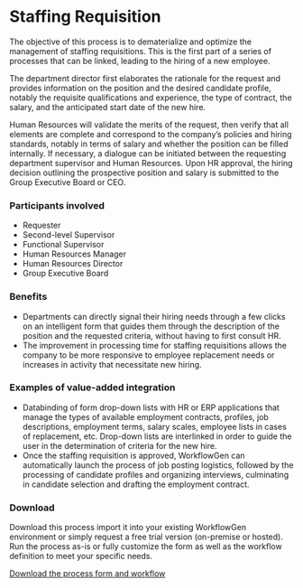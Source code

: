 # Staffing Requisition

The objective of this process is to dematerialize and optimize the management of staffing requisitions. This is the first part of a series of processes that can be linked, leading to the hiring of a new employee.

The department director first elaborates the rationale for the request and provides information on the position and the desired candidate profile, notably the requisite qualifications and experience, the type of contract, the salary, and the anticipated start date of the new hire.

Human Resources will validate the merits of the request, then verify that all elements are complete and correspond to the company’s policies and hiring standards, notably in terms of salary and whether the position can be filled internally. If necessary, a dialogue can be initiated between the requesting department supervisor and Human Resources. Upon HR approval, the hiring decision outlining the prospective position and salary is submitted to the Group Executive Board or CEO.

### Participants involved

* Requester
* Second-level Supervisor
* Functional Supervisor
* Human Resources Manager
* Human Resources Director
* Group Executive Board

### Benefits

* Departments can directly signal their hiring needs through a few clicks on an intelligent form that guides them through the description of the position and the requested criteria, without having to first consult HR.
* The improvement in processing time for staffing requisitions allows the company to be more responsive to employee replacement needs or increases in activity that necessitate new hiring.

### Examples of value-added integration

* Databinding of form drop-down lists with HR or ERP applications that manage the types of available employment contracts, profiles, job descriptions, employment terms, salary scales, employee lists in cases of replacement, etc. Drop-down lists are interlinked in order to guide the user in the determination of criteria for the new hire.
* Once the staffing requisition is approved, WorkflowGen can automatically launch the process of job posting logistics, followed by the processing of candidate profiles and organizing interviews, culminating in candidate selection and drafting the employment contract.

### Download

Download this process import it into your existing WorkflowGen environment or simply request a free trial version \(on-premise or hosted\). Run the process as-is or fully customize the form as well as the workflow definition to meet your specific needs.

[Download the process form and workflow](https://www.workflowgen.com/wp-content/uploads/2016/03/STAFFING_REQUISITION_GROUPv1.xml_.zip)

